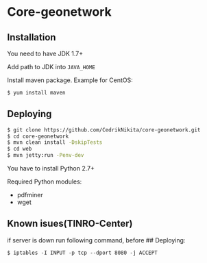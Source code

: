 # Core-geonetwork
## Installation
You need to have JDK 1.7+

Add path to JDK into ```JAVA_HOME```

Install maven package. Example for CentOS:
```sh
$ yum install maven
```
## Deploying
```sh
$ git clone https://github.com/CedrikNikita/core-geonetwork.git
$ cd core-geonetwork
$ mvn clean install -DskipTests
$ cd web
$ mvn jetty:run -Penv-dev
```

You have to install Python 2.7+

Required Python modules:
- pdfminer
- wget

## Known isues(TINRO-Center)
if server is down run following command, before ## Deploying:
```
$ iptables -I INPUT -p tcp --dport 8080 -j ACCEPT
```

